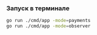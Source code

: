 ### Запуск в терминале


```bash
go run ./cmd/app -mode=payments
go run ./cmd/app -mode=observer
```